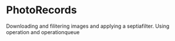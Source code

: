 # PhotoRecords
Downloading and filitering images and applying a septiafilter.
Using operation and operationqueue

